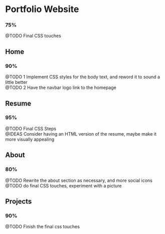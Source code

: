# Portfolio Website  
### 75%  
@TODO Final CSS touches


## Home
### 90%
@TODO 1 Implement CSS styles for the body text, and reword it to sound a little better  
@TODO 2 Have the navbar logo link to the homepage  

## Resume 
### 95%
@TODO Final CSS Steps    
@IDEAS  Consider having an HTML version of the resume, maybe make it more visually appealing

## About  
### 80%
@TODO  Rewrite the about section as necessary, and more social icons  
@TODO do final CSS touches, experiment with a picture  


## Projects  
### 90%  
@TODO Finish the final css touches   
